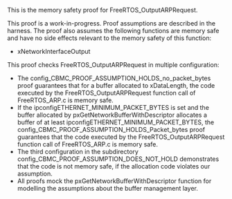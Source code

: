 This is the memory safety proof for FreeRTOS_OutputARPRequest.

This proof is a work-in-progress.  Proof assumptions are described in
the harness.  The proof also assumes the following functions are
memory safe and have no side effects relevant to the memory safety of
this function:

* xNetworkInterfaceOutput

This proof checks FreeRTOS_OutputARPRequest in multiple configuration:

* The config_CBMC_PROOF_ASSUMPTION_HOLDS_no_packet_bytes proof
  guarantees that for a buffer allocated to xDataLength,
  the code executed by the FreeRTOS_OutputARPRequest function
  call of FreeRTOS_ARP.c is memory safe.
* If the ipconfigETHERNET_MINIMUM_PACKET_BYTES is set and the
  buffer allocated by pxGetNetworkBufferWithDescriptor allocates
  a buffer of at least ipconfigETHERNET_MINIMUM_PACKET_BYTES,
  the config_CBMC_PROOF_ASSUMPTION_HOLDS_Packet_bytes proof
  guarantees that the code executed by the
  FreeRTOS_OutputARPRequest function call
  of FreeRTOS_ARP.c is memory safe.
* The third configuration in the subdirectory
  config_CBMC_PROOF_ASSUMPTION_DOES_NOT_HOLD demonstrates
  that the code is not memory safe, if the allocation
  code violates our assumption.
* All proofs mock the pxGetNetworkBufferWithDescriptor
  function for modelling the assumptions about the
  buffer management layer.
